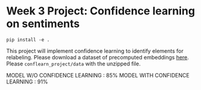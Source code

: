 # Week 3 Project: Confidence learning on sentiments

```
pip install -e .
```

This project will implement confidence learning to identify elements for relabeling. Please download a dataset of precomputed embeddings [here](https://drive.google.com/file/d/12UtQMwfSgm4FpXSFZvLDNLO8VGxzCPYq/view?usp=sharing). Please `conflearn_project/data` with the unzipped file.

MODEL W/O CONFIDENCE LEARNING  : 85%
MODEL WITH CONFIDENCE LEARNING : 91% 